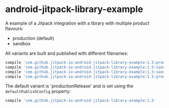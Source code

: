 # android-jitpack-library-example

A example of a Jitpack integration with a library with multiple product flavours:
 - production (default)
 - sandbox

All variants are built and published with different filenames:
```gradle
compile 'com.github.jitpack-io:android-jitpack-library-example:1.5:productionRelease@aar'  
compile 'com.github.jitpack-io:android-jitpack-library-example:1.5:sandboxRelease@aar'
compile 'com.github.jitpack-io:android-jitpack-library-example:1.5:sandboxDebug@aar'
compile 'com.github.jitpack-io:android-jitpack-library-example:1.5:productionDebug@aar'
```

The default variant is 'productionRelease' and is set using the `defaultPublishConfig` property:
```gradle
compile 'com.github.jitpack-io:android-jitpack-library-example:1.5'
```



